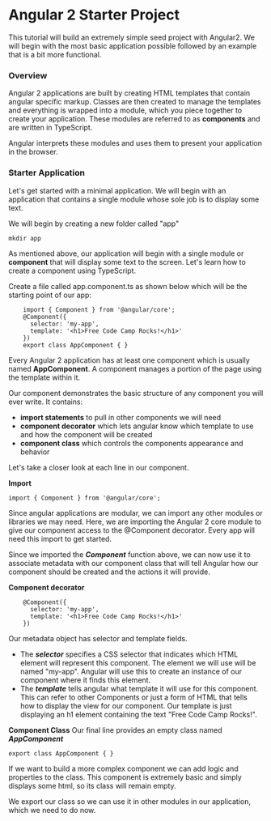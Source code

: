 # Angular 2 Starter Project

This tutorial will build an extremely simple seed project with Angular2. We will begin with the most basic application possible followed by an example that is a bit more functional.

### Overview 

Angular 2 applications are built by creating HTML templates that contain angular specific markup. Classes are then created to manage the templates and everything is wrapped into a module, which you piece together to create your application. These modules are referred to as **components** and are written in TypeScript.

Angular interprets these modules and uses them to present your application in the browser.

### Starter Application

Let's get started with a minimal application. We will begin with an application that contains a single module whose sole job is to display some text.

We will begin by creating a new folder called "app"
```
mkdir app
```
As mentioned above, our application will begin with a single module or **component** that will display some text to the screen. Let's learn how to create a component using TypeScript. 

Create a file called app.component.ts as shown below which will be the starting point of our app:
```
    import { Component } from '@angular/core';
    @Component({
      selector: 'my-app',
      template: '<h1>Free Code Camp Rocks!</h1>'
    })
    export class AppComponent { }
```
Every Angular 2 application has at least one component which is usually named **AppComponent**. A component manages a portion of the page using the template within it.

Our component demonstrates the basic structure of any component you will ever write. It contains:
* **import statements** to pull in other components we will need
* **component decorator** which lets angular know which template to use and how the component will be created
* **component class** which controls the components appearance and behavior

Let's take a closer look at each line in our component.

**Import**
```
import { Component } from '@angular/core';
```
Since angular applications are modular, we can import any other modules or libraries we may need. Here, we are importing the Angular 2 core module to give our component access to the @Component decorator. Every app will need this import to get started.

Since we imported the ***Component*** function above, we can now use it to associate metadata with our component class that will tell Angular how our component should be created and the actions it will provide.

**Component decorator**
```
    @Component({
      selector: 'my-app',
      template: '<h1>Free Code Camp Rocks!</h1>'
    })
```    
Our metadata object has selector and template fields.
* The ***selector*** specifies a CSS selector that indicates which HTML element will represent this component. The element we will use will be named "my-app". Angular will use this to create an instance of our component where it finds this element.
* The ***template*** tells angular what template it will use for this component. This can refer to other Components or just a form of HTML that tells how to display the view for our component. Our template is just displaying an h1 element containing the text "Free Code Camp Rocks!".

**Component Class**
Our final line provides an empty class named ***AppComponent***
```
export class AppComponent { }
```
If we want to build a more complex component we can add logic and properties to the class. This component is extremely basic and simply displays some html, so its class will remain empty.

We export our class so we can use it in other modules in our application, which we need to do now.
